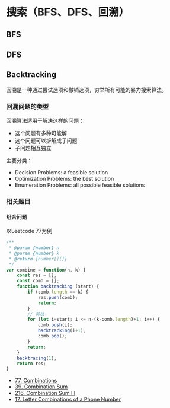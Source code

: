 # 搜索（BFS、DFS、回溯）

## BFS
## DFS
## Backtracking
回溯是一种通过尝试选项和撤销选项，穷举所有可能的暴力搜索算法。

### 回溯问题的类型
回溯算法适用于解决这样的问题：
- 这个问题有多种可能解
- 这个问题可以拆解成子问题
- 子问题相互独立

主要分类：
- Decision Problems: a feasible solution
- Optimization Problems: the best solution
- Enumeration Problems: all possible feasible solutions

### 相关题目
#### 组合问题
以Leetcode 77为例
```javascript
/**
 * @param {number} n
 * @param {number} k
 * @return {number[][]}
 */
var combine = function(n, k) {
    const res = [];
    const comb = [];
    function backtracking (start) {
        if (comb.length == k) {
            res.push(comb);
            return;
        }
        // 剪枝
        for (let i=start; i <= n-(k-comb.length)+1; i++) {
            comb.push(i);
            backtracking(i+1);
            comb.pop();
        }
        return;
    }
    backtracing(1);
    return res;
}
```
- [77. Combinations](https://leetcode.com/problems/combinations/)
- [39. Combination Sum](https://leetcode.com/problems/combination-sum/)
- [216. Combination Sum III](https://leetcode.com/problems/combination-sum-iii/)
- [17. Letter Combinations of a Phone Number](https://leetcode.com/problems/letter-combinations-of-a-phone-number/)
